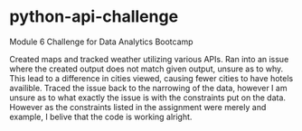 # python-api-challenge
Module 6 Challenge for Data Analytics Bootcamp

Created maps and tracked weather utilizing various APIs. Ran into an issue where the created output does not match given output, unsure as to why. This lead to a difference in cities viewed, causing fewer cities to have hotels availible. Traced the issue back to the narrowing of the data, however I am unsure as to what exactly the issue is with the constraints put on the data. However as the constraints listed in the assignment were merely and example, I belive that the code is working alright.